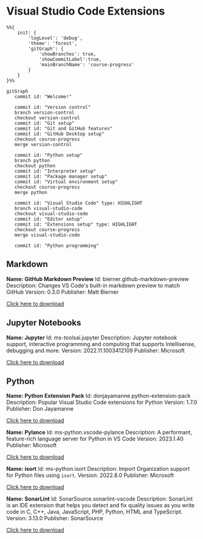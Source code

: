 # Visual Studio Code Extensions

```mermaid
%%{
    init: {
        'logLevel': 'debug',
        'theme': 'forest',
        'gitGraph': {
            'showBranches': true,
            'showCommitLabel':true,
            'mainBranchName': 'course-progress'
        }
    }
}%%

gitGraph
   commit id: "Welcome!"

   commit id: "Version control"
   branch version-control
   checkout version-control
   commit id: "Git setup"
   commit id: "Git and GitHub features"
   commit id: "GitHub Desktop setup"
   checkout course-progress
   merge version-control

   commit id: "Python setup"
   branch python
   checkout python
   commit id: "Interpreter setup"
   commit id: "Package manager setup"
   commit id: "Virtual environment setup"
   checkout course-progress
   merge python

   commit id: "Visual Studio Code" type: HIGHLIGHT
   branch visual-studio-code
   checkout visual-studio-code
   commit id: "Editor setup"
   commit id: "Extensions setup" type: HIGHLIGHT
   checkout course-progress
   merge visual-studio-code

   commit id: "Python programming"
```

## Markdown

**Name: GitHub Markdown Preview**
Id: bierner.github-markdown-preview
Description: Changes VS Code's built-in markdown preview to match GitHub
Version: 0.3.0
Publisher: Matt Bierner

[Click here to download](https://marketplace.visualstudio.com/items?itemName=bierner.github-markdown-preview)

## Jupyter Notebooks

**Name: Jupyter**
Id: ms-toolsai.jupyter
Description: Jupyter notebook support, interactive programming and computing that supports Intellisense, debugging and more.
Version: 2022.11.1003412109
Publisher: Microsoft

[Click here to download](https://marketplace.visualstudio.com/items?itemName=ms-toolsai.jupyter)

## Python

**Name: Python Extension Pack**
Id: donjayamanne.python-extension-pack
Description: Popular Visual Studio Code extensions for Python
Version: 1.7.0
Publisher: Don Jayamanne

[Click here to download](https://marketplace.visualstudio.com/items?itemName=donjayamanne.python-extension-pack)

**Name: Pylance**
Id: ms-python.vscode-pylance
Description: A performant, feature-rich language server for Python in VS Code
Version: 2023.1.40
Publisher: Microsoft

[Click here to download](https://marketplace.visualstudio.com/items?itemName=ms-python.vscode-pylance)

**Name: isort**
Id: ms-python.isort
Description: Import Organization support for Python files using `isort`.
Version: 2022.8.0
Publisher: Microsoft

[Click here to download](https://marketplace.visualstudio.com/items?itemName=ms-python.isort)

**Name: SonarLint**
Id: SonarSource.sonarlint-vscode
Description: SonarLint is an IDE extension that helps you detect and fix quality issues as you write code in C, C++, Java, JavaScript, PHP, Python, HTML and TypeScript.
Version: 3.13.0
Publisher: SonarSource

[Click here to download](https://marketplace.visualstudio.com/items?itemName=SonarSource.sonarlint-vscode)
